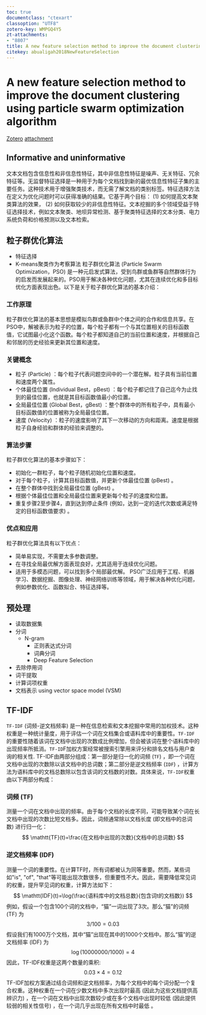 ```yaml
---
toc: true
documentclass: "ctexart"
classoption: "UTF8"
zotero-key: WMPGQ4Y5
zt-attachments:
- "8807"
title: A new feature selection method to improve the document clustering using particle swarm optimization algorithm
citekey: abualigah2018NewFeatureSelection
---
```

# A new feature selection method to improve the document clustering using particle swarm optimization algorithm
[Zotero](zotero://select/library/items/WMPGQ4Y5) [attachment](<file:///Users/zihanwu/Zotero/storage/TRXF4G8E/Abualigah%20%E7%AD%89%20-%202018%20-%20A%20new%20feature%20selection%20method%20to%20improve%20the%20document%20clustering%20using%20particle%20swarm%20optimization%20.pdf>)
## Informative and uninformative
文本文档包含信息性和非信息性特征，其中非信息性特征是噪声、无关特征、冗余特征等。无监督特征选择是一种用于为每个文档找到新的最优信息性特征子集的主要任务。这种技术用于增强聚类技术，而无需了解文档的类别标签。特征选择方法在定义为优化问题时可以获得准确的结果。它基于两个目标： (1) 如何提高文本聚类算法的效果， (2) 如何获取较少的非信息性特征。文本挖掘的多个领域受益于特征选择技术，例如文本聚类、地坝异常检测、基于聚类特征选择的文本分类、电力系统负荷和价格预测以及文本检索。
## 粒子群优化算法
- 特征选择
- K-means聚类作为考察算法
粒子群优化算法 (Particle Swarm Optimization，PSO) 是一种元启发式算法，受到鸟群或鱼群等自然群体行为的启发而发展起来的。PSO用于解决各种优化问题，尤其在连续优化和多目标优化方面表现出色。以下是关于粒子群优化算法的基本介绍：
### 工作原理
粒子群优化算法的基本思想是模拟鸟群或鱼群中个体之间的合作和信息共享。在PSO中，解被表示为粒子的位置，每个粒子都有一个与其位置相关的目标函数值，它试图最小化这个函数。每个粒子都知道自己的当前位置和速度，并根据自己和邻居的历史经验来更新其位置和速度。
### 关键概念
- 粒子 (Particle) ：每个粒子代表问题空间中的一个潜在解。粒子具有当前位置和速度两个属性。
- 个体最佳位置 (Individual Best，pBest) ：每个粒子都记住了自己迄今为止找到的最佳位置，也就是其目标函数值最小的位置。
- 全局最佳位置 (Global Best，gBest) ：整个群体中的所有粒子中，具有最小目标函数值的位置被称为全局最佳位置。
- 速度 (Velocity) ：粒子的速度影响了其下一次移动的方向和距离。速度是根据粒子自身经验和群体的经验来调整的。
### 算法步骤
粒子群优化算法的基本步骤如下：
- 初始化一群粒子，每个粒子随机初始化位置和速度。
- 对于每个粒子，计算其目标函数值，并更新个体最佳位置 (pBest) 。
- 在整个群体中找到全局最佳位置 (gBest) 。
- 根据个体最佳位置和全局最佳位置来更新每个粒子的速度和位置。
- 重复步骤2至步骤4，直到达到停止条件 (例如，达到一定的迭代次数或满足特定的目标函数值要求) 。
### 优点和应用
粒子群优化算法具有以下优点：
- 简单易实现，不需要太多参数调整。
- 在寻找全局最优解方面表现良好，尤其适用于连续优化问题。
- 适用于多模态问题，可以找到多个局部最优解。
PSO广泛应用于工程、机器学习、数据挖掘、图像处理、神经网络训练等领域，用于解决各种优化问题，例如参数优化、函数拟合、特征选择等。
## 预处理
- 读取数据集
- 分词
  - N-gram
    - 正则表达式分词
    - 词典分词
    - Deep Feature Selection
- 去除停用词
- 词干提取
- 计算词项权重
- 文档表示 using vector space model (VSM)
## TF-IDF
`TF-IDF` (词频-逆文档频率) 是一种在信息检索和文本挖掘中常用的加权技术。这种权重是一种统计量度，用于评估一个词在文档集合或语料库中的重要性。`TF-IDF`的重要性随着该词在文档中出现的次数成比例增加，但会被该词在整个语料库中的出现频率所抵消。`TF-ID`F加权方案经常被搜索引擎用来评分和排名文档与用户查询的相关性​.
TF-IDF由两部分组成：第一部分是归一化的词频 (`TF`) ，即一个词在文档中出现的次数除以该文档中的总词数；第二部分是逆文档频率 (`IDF`) ，计算方法为语料库中的文档总数除以包含该词的文档数的对数。具体来说，`TF-IDF`权重由以下两部分构成：
### 词频 (TF)
测量一个词在文档中出现的频率。由于每个文档的长度不同，可能导致某个词在长文档中出现的次数比短文档多。因此，词频通常除以文档长度 (即文档中的总词数) 进行归一化：
$$
\mathtt{TF}(t)=\frac{在文档中出现的次数}{文档中的总词数}
$$
### 逆文档频率 (IDF)
测量一个词的重要性。在计算TF时，所有词都被认为同等重要。然而，某些词如"is", "of", "that"等可能出现次数很多，但重要性不大。因此，需要降低常见词的权重，提升罕见词的权重，计算方法如下：
$$
\mathtt{IDF}(t)=\log(\frac{语料库中的文档总数}{包含词t的文档数})
$$
例如，假设一个包含100个词的文档中，“猫”一词出现了3次。那么“猫”的词频 (TF) 为
$$
3/100=0.03
$$
假设我们有1000万个文档，其中“猫”出现在其中的1000个文档中。那么“猫”的逆文档频率 (IDF) 为
$$
\log(10000000/1000)=4
$$
因此，TF-IDF权重是这两个数量的乘积:
$$
0.03\times 4=0.12
$$
TF-IDF加权方案通过结合词频和逆文档频率，为每个文档中的每个词分配一个复合权重。这种权重在一个词在少数文档中多次出现时最高 (因此为这些文档提供高辨识力) ，在一个词在文档中出现次数较少或在多个文档中出现时较低 (因此提供较弱的相关性信号) ，在一个词几乎出现在所有文档中时最低​
。
